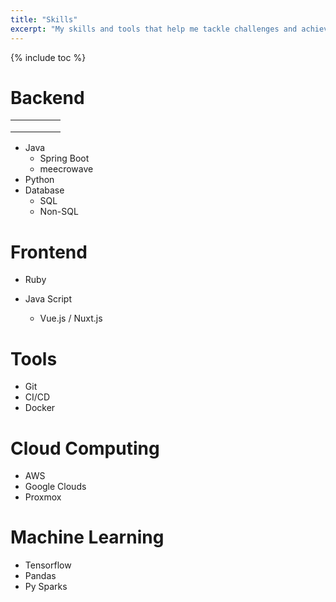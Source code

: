 ```yaml
---
title: "Skills"
excerpt: "My skills and tools that help me tackle challenges and achieve great results."
---
```

{% include toc %}

# Backend

|   |   |   |   |   |
|---|---|---|---|---|
|   |   |   |   |   |
|   |   |   |   |   |
|   |   |   |   |   |

- Java
    - Spring Boot
    - meecrowave
- Python
- Database
    - SQL
    - Non-SQL 

# Frontend

- Ruby

- Java Script
    - Vue.js / Nuxt.js 

# Tools
- Git
- CI/CD
- Docker

# Cloud Computing
- AWS
- Google Clouds
- Proxmox

# Machine Learning

- Tensorflow
- Pandas 
- Py Sparks


